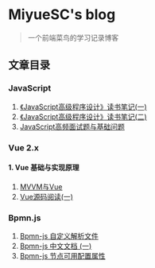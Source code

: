 # MiyueSC's blog

> 一个前端菜鸟的学习记录博客

## 文章目录

### JavaScript

1. [《JavaScript高级程序设计》读书笔记(一)](./javascript/docs/《JavaScript高级程序设计》读书笔记(一).md)
2. [《JavaScript高级程序设计》读书笔记(二)](./javascript/docs/《JavaScript高级程序设计》读书笔记(二).md)
3. [JavaScript高频面试题与基础问题](./javascript/docs/JavaScript基础知识点.md)

### Vue 2.x

#### 1. Vue 基础与实现原理

1. [MVVM与Vue](./vue/docs/mvvm与vue.md)
2. [Vue源码阅读(一)](./vue/docs/vue源码阅读--1.md)

### Bpmn.js

1. [Bpmn-js 自定义解析文件](./bpmn/docs/自定义解析文件.md)
2. [Bpmn-js 中文文档 (一)](./bpmn/docs/Bpmn.js%20document.md)
3. [Bpmn-js 节点可用配置属性](./bpmn/docs/节点属性配置.md)



